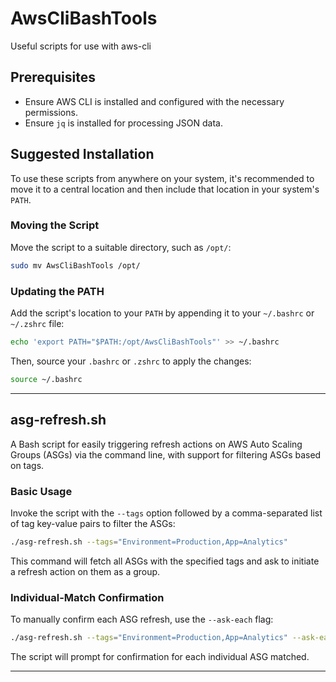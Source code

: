 # AwsCliBashTools
Useful scripts for use with aws-cli

## Prerequisites
- Ensure AWS CLI is installed and configured with the necessary permissions.
- Ensure `jq` is installed for processing JSON data.

## Suggested Installation

To use these scripts from anywhere on your system, it's recommended to move it to a central location and then include that location in your system's `PATH`.

### Moving the Script

Move the script to a suitable directory, such as `/opt/`:
```bash
sudo mv AwsCliBashTools /opt/
```

### Updating the PATH

Add the script's location to your `PATH` by appending it to your `~/.bashrc` or `~/.zshrc` file:
```bash
echo 'export PATH="$PATH:/opt/AwsCliBashTools"' >> ~/.bashrc
```
Then, source your `.bashrc` or `.zshrc` to apply the changes:
```bash
source ~/.bashrc
```

***
## asg-refresh.sh

A Bash script for easily triggering refresh actions on AWS Auto Scaling Groups (ASGs) via the command line, with support for filtering ASGs based on tags.
### Basic Usage
Invoke the script with the `--tags` option followed by a comma-separated list of tag key-value pairs to filter the ASGs:

```bash
./asg-refresh.sh --tags="Environment=Production,App=Analytics"
```

This command will fetch all ASGs with the specified tags and ask to initiate a refresh action on them as a group.

### Individual-Match Confirmation
To manually confirm each ASG refresh, use the `--ask-each` flag:

```bash
./asg-refresh.sh --tags="Environment=Production,App=Analytics" --ask-each
```

The script will prompt for confirmation for each individual ASG matched.

***

